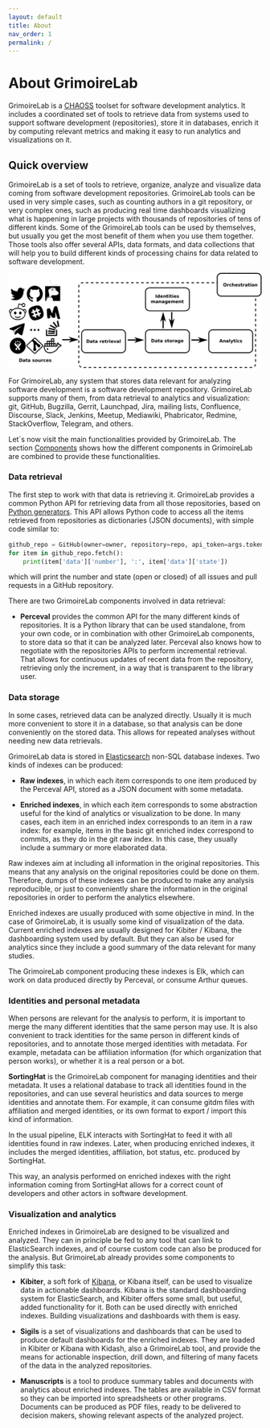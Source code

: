 ```yaml
---
layout: default
title: About
nav_order: 1
permalink: /
---
```


# About GrimoireLab

GrimoireLab is a [CHAOSS](https://chaoss.community) toolset for software
development analytics. It includes a coordinated set of tools to retrieve data
from systems used to support software development (repositories), store it in
databases, enrich it by computing relevant metrics and making it easy to run
analytics and visualizations on it.

## Quick overview

GrimoireLab is a set of tools to retrieve, organize, analyze and visualize data
coming from software development repositories. GrimoireLab tools can be used in
very simple cases, such as counting authors in a git repository, or very complex
ones, such as producing real time dashboards visualizing what is happening in
large projects with thousands of repositories of tens of different kinds. Some
of the GrimoireLab tools can be used by themselves, but usually you get the most
benefit of them when you use them together. Those tools also offer several APIs,
data formats, and data collections that will help you to build different kinds
of processing chains for data related to software development.

![](./assets/grimoirelab-all.png)

For GrimoireLab, any system that stores data relevant for analyzing software
development is a software development repository. GrimoireLab supports many of
them, from data retrieval to analytics and visualization: git, GitHub, Bugzilla,
Gerrit, Launchpad, Jira, mailing lists, Confluence, Discourse, Slack, Jenkins,
Meetup, Mediawiki, Phabricator, Redmine, StackOverflow, Telegram, and others.

Let´s now visit the main functionalities provided by GrimoireLab. The section
[Components](/components) shows how the different components in GrimoireLab are
combined to provide these functionalities.

### Data retrieval

The first step to work with that data is retrieving it. GrimoireLab provides a
common Python API for retrieving data from all those repositories, based on
[Python generators](https://wiki.python.org/moin/Generators). This API allows
Python code to access all the items retrieved from repositories as dictionaries
(JSON documents), with simple code similar to:

```python
github_repo = GitHub(owner=owner, repository=repo, api_token=args.token)
for item in github_repo.fetch():
    print(item['data']['number'], ':', item['data']['state'])
```

which will print the number and state (open or closed) of all issues and pull
requests in a GitHub repository.

There are two GrimoireLab components involved in data retrieval:

* **Perceval** provides the common API for the many different kinds of
  repositories. It is a Python library that can be used standalone, from your
  own code, or in combination with other GrimoireLab components, to store data
  so that it can be analyzed later. Perceval also knows how to negotiate with
  the repositories APIs to perform incremental retrieval. That allows for
  continuous updates of recent data from the repository, retrieving only the
  increment, in a way that is transparent to the library user.

### Data storage

In some cases, retrieved data can be analyzed directly. Usually it is much more
convenient to store it in a database, so that analysis can be done conveniently
on the stored data. This allows for repeated analyses without needing new data
retrievals.

GrimoireLab data is stored in
[Elasticsearch](https://github.com/elastic/elasticsearch) non-SQL database
indexes. Two kinds of indexes can be produced:

* **Raw indexes**, in which each item corresponds to one item produced by the
  Perceval API, stored as a JSON document with some metadata.

* **Enriched indexes**, in which each item corresponds to some abstraction
  useful for the kind of analytics or visualization to be done. In many cases,
  each item in an enriched index corresponds to an item in a raw index: for
  example, items in the basic git enriched index correspond to commits, as they
  do in the git raw index. In this case, they usually include a summary or more
  elaborated data.

Raw indexes aim at including all information in the original repositories. This
means that any analysis on the original repositories could be done on them.
Therefore, dumps of these indexes can be produced to make any analysis
reproducible, or just to conveniently share the information in the original
repositories in order to perform the analytics elsewhere.

Enriched indexes are usually produced with some objective in mind. In the case
of GrimoireLab, it is usually some kind of visualization of the data. Current
enriched indexes are usually designed for Kibiter / Kibana, the dashboarding
system used by default. But they can also be used for analytics since they
include a good summary of the data relevant for many studies.

The GrimoireLab component producing these indexes is Elk, which can work on data
produced directly by Perceval, or consume Arthur queues.

### Identities and personal metadata

When persons are relevant for the analysis to perform, it is important to merge
the many different identities that the same person may use. It is also
convenient to track identities for the same person in different kinds of
repositories, and to annotate those merged identities with metadata. For
example, metadata can be affiliation information (for which organization that
person works), or whether it is a real person or a bot.

**SortingHat** is the GrimoireLab component for managing identities and their
metadata. It uses a relational database to track all identities found in the
repositories, and can use several heuristics and data sources to merge
identities and annotate them. For example, it can consume gitdm files with
affiliation and merged identities, or its own format to export / import this
kind of information.

In the usual pipeline, ELK interacts with SortingHat to feed it with all
identities found in raw indexes. Later, when producing enriched indexes, it
includes the merged identities, affiliation, bot status, etc. produced by
SortingHat.

This way, an analysis performed on enriched indexes with the right information
coming from SortingHat allows for a correct count of developers and other actors
in software development.

### Visualization and analytics

Enriched indexes in GrimoireLab are designed to be visualized and analyzed. They
can in principle be fed to any tool that can link to ElasticSearch indexes, and
of course custom code can also be produced for the analysis. But GrimoireLab
already provides some components to simplify this task:

* **Kibiter**, a soft fork of [Kibana](https://www.elastic.co/products/kibana),
  or Kibana itself, can be used to visualize data in actionable dashboards.
  Kibana is the standard dashboarding system for ElasticSearch, and Kibiter
  offers some small, but useful, added functionality for it. Both can be used
  directly with enriched indexes. Building visualizations and dashboards with
  them is easy.

* **Sigils** is a set of visualizations and dashboards that can be used to
  produce default dashboards for the enriched indexes. They are loaded in
  Kibiter or Kibana with Kidash, also a GrimoireLab tool, and provide the means
  for actionable inspection, drill down, and filtering of many facets of the
  data in the analyzed repositories.

* **Manuscripts** is a tool to produce summary tables and documents with
  analytics about enriched indexes. The tables are available in CSV format so
  they can be imported into spreadsheets or other programs. Documents can be
  produced as PDF files, ready to be delivered to decision makers, showing
  relevant aspects of the analyzed project.

